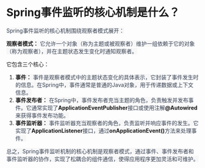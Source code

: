 # Spring事件监听的核心机制是什么？

<font style="color:rgb(55, 65, 81);background-color:rgb(247, 247, 248);">  
Spring事件监听的核心机制围绕观察者模式展开：</font>

**<font style="background-color:rgb(247, 247, 248);">观察者模式：</font>**<font style="color:rgb(55, 65, 81);background-color:rgb(247, 247, 248);"> 它允许一个对象（称为主题或被观察者）维护一组依赖于它的对象（称为观察者），并在主题状态发生变化时通知观察者。</font>

<font style="background-color:rgb(247, 247, 248);">它</font>包含三个核心：

1. **<font style="background-color:rgb(247, 247, 248);">事件：</font>**<font style="color:rgb(55, 65, 81);background-color:rgb(247, 247, 248);"> 事件是观察者模式中的主题状态变化的具体表示，它封装了事件发生时的信息。在Spring中，事件通常是普通的Java对象，用于传递数据或上下文信息。</font>
2. **<font style="background-color:rgb(247, 247, 248);">事件发布者：</font>**<font style="color:rgb(55, 65, 81);background-color:rgb(247, 247, 248);"> 在Spring中，事件发布者充当主题的角色，负责触发并发布事件。它通常实现了</font>**<font style="background-color:rgb(247, 247, 248);">ApplicationEventPublisher</font>**<font style="color:rgb(55, 65, 81);background-color:rgb(247, 247, 248);">接口或使用注解</font>**<font style="background-color:rgb(247, 247, 248);">@Autowired</font>**<font style="color:rgb(55, 65, 81);background-color:rgb(247, 247, 248);">来获得事件发布功能。</font>
3. **<font style="background-color:rgb(247, 247, 248);">事件监听器：</font>**<font style="color:rgb(55, 65, 81);background-color:rgb(247, 247, 248);"> 事件监听器充当观察者的角色，负责监听并响应事件的发生。它实现了</font>**<font style="background-color:rgb(247, 247, 248);">ApplicationListener</font>**<font style="color:rgb(55, 65, 81);background-color:rgb(247, 247, 248);">接口，通过</font>**<font style="background-color:rgb(247, 247, 248);">onApplicationEvent()</font>**<font style="color:rgb(55, 65, 81);background-color:rgb(247, 247, 248);">方法来处理事件。</font>

<font style="color:rgb(55, 65, 81);background-color:rgb(247, 247, 248);">总之，Spring事件监听机制的核心机制是观察者模式，通过事件、事件发布者和事件监听器的协作，实现了松耦合的组件通信，使得应用程序更加灵活和可维护。</font>
